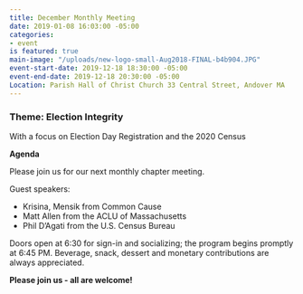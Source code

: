 ```yaml
---
title: December Monthly Meeting
date: 2019-01-08 16:03:00 -05:00
categories:
- event
is featured: true
main-image: "/uploads/new-logo-small-Aug2018-FINAL-b4b904.JPG"
event-start-date: 2019-12-18 18:30:00 -05:00
event-end-date: 2019-12-18 20:30:00 -05:00
Location: Parish Hall of Christ Church 33 Central Street, Andover MA
---
```


### Theme: Election Integrity
With a focus on Election Day Registration and the 2020 Census

**Agenda**

Please join us for our next monthly chapter meeting.

Guest speakers: 
* Krisina, Mensik from Common Cause
* Matt Allen from the ACLU of Massachusetts
* Phil D’Agati from the U.S. Census Bureau

Doors open at 6:30 for sign-in and socializing; the program begins promptly at 6:45 PM. Beverage, snack, dessert and monetary contributions are always appreciated.  

**Please join us - all are welcome!**
